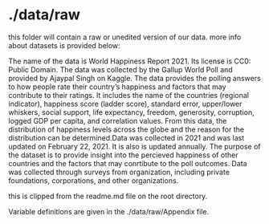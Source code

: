 # ./data/raw
this folder will contain a raw or unedited version of our data. more info about datasets is provided below:

The name of the data is World Happiness Report 2021. Its license is CC0: Public Domain. The data was collected by the Gallup World Poll and provided by Ajaypal Singh on Kaggle. The data provides the polling answers to how people rate their country’s happiness and factors that may contribute to their ratings. It includes the name of the countries (regional indicator), happiness score (ladder score), standard error, upper/lower whiskers, social support, life expectancy, freedom, generosity, corruption, logged GDP per capita, and correlation values. From this data, the distribution of happiness levels across the globe and the reason for the distribution can be determined.Data was collected in 2021 and was last updated on February 22, 2021. It is also is updated annually. The purpose of the dataset is to provide insight into the percieved happiness of other countries and the factors that may conrtibute to the poll outcomes. Data was collected through surveys from organization, including private foundations, corporations, and other organizations.

this is clipped from the readme.md file on the root directory.

Variable definitions are given in the ./data/raw/Appendix file.
